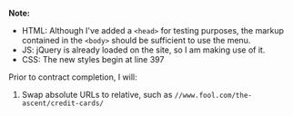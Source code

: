 **Note:** 

- HTML: Although I've added a `<head>` for testing purposes, the markup contained in the `<body>` should be sufficient to use the menu.  
- JS: jQuery is already loaded on the site, so I am making use of it.
- CSS: The new styles begin at line 397  



 Prior to contract completion, I will:

1) Swap absolute URLs to relative, such as `//www.fool.com/the-ascent/credit-cards/`